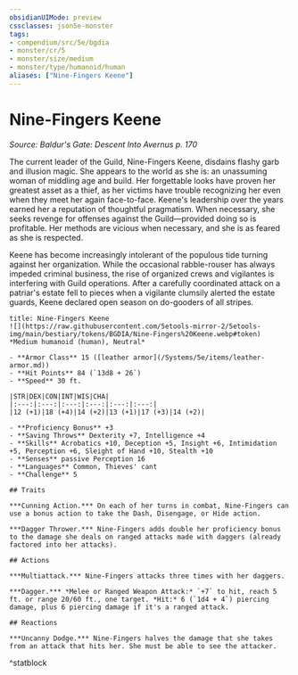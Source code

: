 ```yaml
---
obsidianUIMode: preview
cssclasses: json5e-monster
tags:
- compendium/src/5e/bgdia
- monster/cr/5
- monster/size/medium
- monster/type/humanoid/human
aliases: ["Nine-Fingers Keene"]
---
```

# Nine-Fingers Keene
*Source: Baldur's Gate: Descent Into Avernus p. 170*  

The current leader of the Guild, Nine-Fingers Keene, disdains flashy garb and illusion magic. She appears to the world as she is: an unassuming woman of middling age and build. Her forgettable looks have proven her greatest asset as a thief, as her victims have trouble recognizing her even when they meet her again face-to-face. Keene's leadership over the years earned her a reputation of thoughtful pragmatism. When necessary, she seeks revenge for offenses against the Guild—provided doing so is profitable. Her methods are vicious when necessary, and she is as feared as she is respected.

Keene has become increasingly intolerant of the populous tide turning against her organization. While the occasional rabble-rouser has always impeded criminal business, the rise of organized crews and vigilantes is interfering with Guild operations. After a carefully coordinated attack on a patriar's estate fell to pieces when a vigilante clumsily alerted the estate guards, Keene declared open season on do-gooders of all stripes.

```ad-statblock
title: Nine-Fingers Keene
![](https://raw.githubusercontent.com/5etools-mirror-2/5etools-img/main/bestiary/tokens/BGDIA/Nine-Fingers%20Keene.webp#token)
*Medium humanoid (human), Neutral*

- **Armor Class** 15 ([leather armor](/Systems/5e/items/leather-armor.md))
- **Hit Points** 84 (`13d8 + 26`)
- **Speed** 30 ft.

|STR|DEX|CON|INT|WIS|CHA|
|:---:|:---:|:---:|:---:|:---:|:---:|
|12 (+1)|18 (+4)|14 (+2)|13 (+1)|17 (+3)|14 (+2)|

- **Proficiency Bonus** +3
- **Saving Throws** Dexterity +7, Intelligence +4
- **Skills** Acrobatics +10, Deception +5, Insight +6, Intimidation +5, Perception +6, Sleight of Hand +10, Stealth +10
- **Senses** passive Perception 16
- **Languages** Common, Thieves' cant
- **Challenge** 5

## Traits

***Cunning Action.*** On each of her turns in combat, Nine-Fingers can use a bonus action to take the Dash, Disengage, or Hide action.

***Dagger Thrower.*** Nine-Fingers adds double her proficiency bonus to the damage she deals on ranged attacks made with daggers (already factored into her attacks).

## Actions

***Multiattack.*** Nine-Fingers attacks three times with her daggers.

***Dagger.*** *Melee or Ranged Weapon Attack:* `+7` to hit, reach 5 ft. or range 20/60 ft., one target. *Hit:* 6 (`1d4 + 4`) piercing damage, plus 6 piercing damage if it's a ranged attack.

## Reactions

***Uncanny Dodge.*** Nine-Fingers halves the damage that she takes from an attack that hits her. She must be able to see the attacker.
```
^statblock